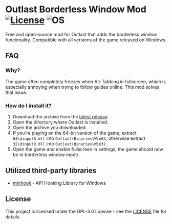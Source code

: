 # Outlast Borderless Window Mod [![License](https://img.shields.io/badge/License-GPL3.0-green.svg)](https://github.com/lanylow/outlast-borderless-window/blob/main/LICENSE) ![OS](https://img.shields.io/badge/OS-Windows-yellow.svg)

Free and open-source mod for Outlast that adds the borderless window funcionality. Compatible with all versions of the game released on Windows.

## FAQ

### Why?
The game often completely freezes when Alt-Tabbing in fullscreen, which is especially annoying when trying to follow guides online. This mod solves that issue.

### How do I install it?
1. Download the archive from the [latest release](https://github.com/lanylow/outlast-borderless-window/releases).
2. Open the directory where Outlast is installed.
3. Open the archive you downloaded.
4. If you're playing on the 64-bit version of the game, extract `64\dinput8.dll` into `Outlast\Binaries\Win64`, otherwise extract `32\dinput8.dll` into `Outlast\Binaries\Win32`.
5. Open the game and enable fullscreen in settings, the game should now be in borderless window mode.

## Utilized third-party libraries

* [minhook](https://github.com/TsudaKageyu/minhook) - API Hooking Library for Windows

## License

This project is licensed under the GPL-3.0 License - see the [LICENSE](https://github.com/lanylow/outlast-borderless-window/blob/main/LICENSE) file for details.
